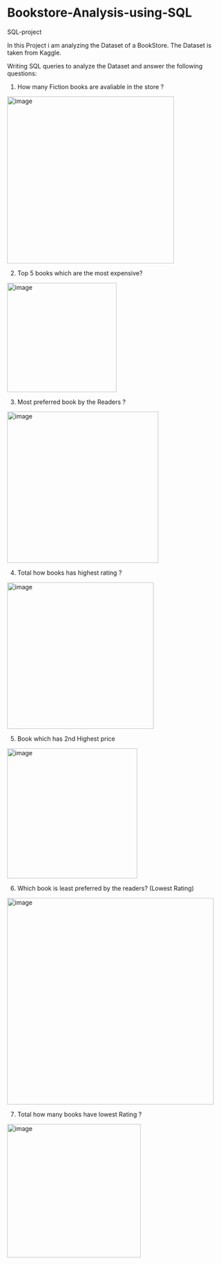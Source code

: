 # Bookstore-Analysis-using-SQL
SQL-project

In this Project i am analyzing the Dataset of a BookStore. The Dataset is taken from Kaggle.


Writing SQL queries to analyze the Dataset and answer the following questions: 

1. How many Fiction books are avaliable in the store ?



<img width="386" alt="image" src="https://github.com/PayalGarg1201/Bookstore-Analysis-using-SQL/assets/133757186/fd59ae17-949d-4d0e-a078-d761886c373d">













2. Top 5 books which are the most expensive?




<img width="253" alt="image" src="https://github.com/PayalGarg1201/Bookstore-Analysis-using-SQL/assets/133757186/d85928a9-1d1e-4eb5-ba05-467778ec0962">










3. Most preferred book by the Readers ?





<img width="350" alt="image" src="https://github.com/PayalGarg1201/Bookstore-Analysis-using-SQL/assets/133757186/f3d61de8-c782-4a40-ba2b-1277bcd77094">




















4. Total how books has highest rating ?







<img width="339" alt="image" src="https://github.com/PayalGarg1201/Bookstore-Analysis-using-SQL/assets/133757186/32fd31e1-7bda-429d-bad2-50ac9ddbdff2">










5. Book which has 2nd Highest price



<img width="301" alt="image" src="https://github.com/PayalGarg1201/Bookstore-Analysis-using-SQL/assets/133757186/c3a313c9-32ef-4e57-9214-91057b29e869">














6. Which book is least preferred by the readers? (Lowest Rating)







<img width="478" alt="image" src="https://github.com/PayalGarg1201/Bookstore-Analysis-using-SQL/assets/133757186/d4d219a2-a0d8-4d84-81c4-9731f0cfa607">













7. Total how many books have lowest Rating ?

   












<img width="309" alt="image" src="https://github.com/PayalGarg1201/Bookstore-Analysis-using-SQL/assets/133757186/424cf21e-8b1a-4c52-a5a6-c6968a0dbfa8">










